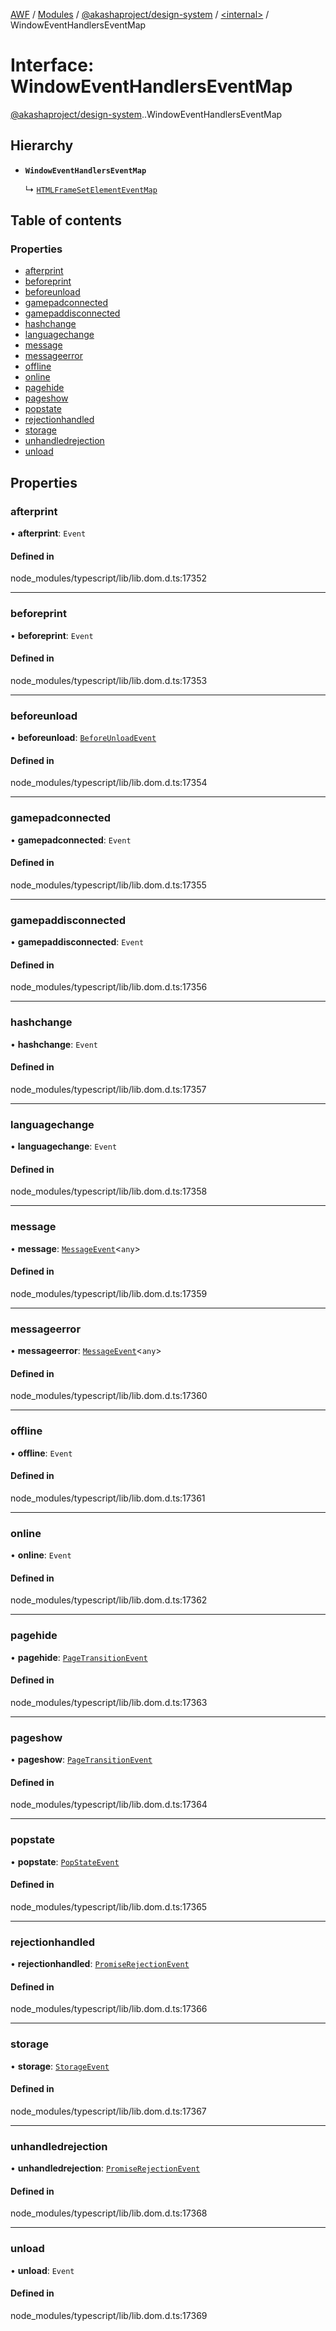 [AWF](../README.md) / [Modules](../modules.md) / [@akashaproject/design-system](../modules/akashaproject_design_system.md) / [<internal\>](../modules/akashaproject_design_system._internal_.md) / WindowEventHandlersEventMap

# Interface: WindowEventHandlersEventMap

[@akashaproject/design-system](../modules/akashaproject_design_system.md).[<internal>](../modules/akashaproject_design_system._internal_.md).WindowEventHandlersEventMap

## Hierarchy

- **`WindowEventHandlersEventMap`**

  ↳ [`HTMLFrameSetElementEventMap`](akashaproject_design_system._internal_.HTMLFrameSetElementEventMap.md)

## Table of contents

### Properties

- [afterprint](akashaproject_design_system._internal_.WindowEventHandlersEventMap.md#afterprint)
- [beforeprint](akashaproject_design_system._internal_.WindowEventHandlersEventMap.md#beforeprint)
- [beforeunload](akashaproject_design_system._internal_.WindowEventHandlersEventMap.md#beforeunload)
- [gamepadconnected](akashaproject_design_system._internal_.WindowEventHandlersEventMap.md#gamepadconnected)
- [gamepaddisconnected](akashaproject_design_system._internal_.WindowEventHandlersEventMap.md#gamepaddisconnected)
- [hashchange](akashaproject_design_system._internal_.WindowEventHandlersEventMap.md#hashchange)
- [languagechange](akashaproject_design_system._internal_.WindowEventHandlersEventMap.md#languagechange)
- [message](akashaproject_design_system._internal_.WindowEventHandlersEventMap.md#message)
- [messageerror](akashaproject_design_system._internal_.WindowEventHandlersEventMap.md#messageerror)
- [offline](akashaproject_design_system._internal_.WindowEventHandlersEventMap.md#offline)
- [online](akashaproject_design_system._internal_.WindowEventHandlersEventMap.md#online)
- [pagehide](akashaproject_design_system._internal_.WindowEventHandlersEventMap.md#pagehide)
- [pageshow](akashaproject_design_system._internal_.WindowEventHandlersEventMap.md#pageshow)
- [popstate](akashaproject_design_system._internal_.WindowEventHandlersEventMap.md#popstate)
- [rejectionhandled](akashaproject_design_system._internal_.WindowEventHandlersEventMap.md#rejectionhandled)
- [storage](akashaproject_design_system._internal_.WindowEventHandlersEventMap.md#storage)
- [unhandledrejection](akashaproject_design_system._internal_.WindowEventHandlersEventMap.md#unhandledrejection)
- [unload](akashaproject_design_system._internal_.WindowEventHandlersEventMap.md#unload)

## Properties

### afterprint

• **afterprint**: `Event`

#### Defined in

node_modules/typescript/lib/lib.dom.d.ts:17352

___

### beforeprint

• **beforeprint**: `Event`

#### Defined in

node_modules/typescript/lib/lib.dom.d.ts:17353

___

### beforeunload

• **beforeunload**: [`BeforeUnloadEvent`](../modules/akashaproject_design_system._internal_.md#beforeunloadevent)

#### Defined in

node_modules/typescript/lib/lib.dom.d.ts:17354

___

### gamepadconnected

• **gamepadconnected**: `Event`

#### Defined in

node_modules/typescript/lib/lib.dom.d.ts:17355

___

### gamepaddisconnected

• **gamepaddisconnected**: `Event`

#### Defined in

node_modules/typescript/lib/lib.dom.d.ts:17356

___

### hashchange

• **hashchange**: `Event`

#### Defined in

node_modules/typescript/lib/lib.dom.d.ts:17357

___

### languagechange

• **languagechange**: `Event`

#### Defined in

node_modules/typescript/lib/lib.dom.d.ts:17358

___

### message

• **message**: [`MessageEvent`](../modules/akashaproject_design_system._internal_.md#messageevent)<`any`\>

#### Defined in

node_modules/typescript/lib/lib.dom.d.ts:17359

___

### messageerror

• **messageerror**: [`MessageEvent`](../modules/akashaproject_design_system._internal_.md#messageevent)<`any`\>

#### Defined in

node_modules/typescript/lib/lib.dom.d.ts:17360

___

### offline

• **offline**: `Event`

#### Defined in

node_modules/typescript/lib/lib.dom.d.ts:17361

___

### online

• **online**: `Event`

#### Defined in

node_modules/typescript/lib/lib.dom.d.ts:17362

___

### pagehide

• **pagehide**: [`PageTransitionEvent`](../modules/akashaproject_design_system._internal_.md#pagetransitionevent)

#### Defined in

node_modules/typescript/lib/lib.dom.d.ts:17363

___

### pageshow

• **pageshow**: [`PageTransitionEvent`](../modules/akashaproject_design_system._internal_.md#pagetransitionevent)

#### Defined in

node_modules/typescript/lib/lib.dom.d.ts:17364

___

### popstate

• **popstate**: [`PopStateEvent`](../modules/akashaproject_design_system._internal_.md#popstateevent)

#### Defined in

node_modules/typescript/lib/lib.dom.d.ts:17365

___

### rejectionhandled

• **rejectionhandled**: [`PromiseRejectionEvent`](../modules/akashaproject_design_system._internal_.md#promiserejectionevent)

#### Defined in

node_modules/typescript/lib/lib.dom.d.ts:17366

___

### storage

• **storage**: [`StorageEvent`](../modules/akashaproject_design_system._internal_.md#storageevent)

#### Defined in

node_modules/typescript/lib/lib.dom.d.ts:17367

___

### unhandledrejection

• **unhandledrejection**: [`PromiseRejectionEvent`](../modules/akashaproject_design_system._internal_.md#promiserejectionevent)

#### Defined in

node_modules/typescript/lib/lib.dom.d.ts:17368

___

### unload

• **unload**: `Event`

#### Defined in

node_modules/typescript/lib/lib.dom.d.ts:17369
